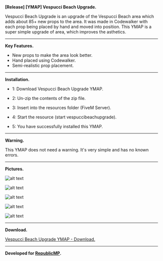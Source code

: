 **[Release] [YMAP] Vespucci Beach Upgrade.**

Vespucci Beach Upgrade is an upgrade of the Vespucci Beach area which adds about 85+ new props to the area. It was made in Codewalker with each prop being placed by hand and moved into position. This YMAP is a super simple upgrade of area, which improves the asthetics.

---

**Key Features.**

* New props to make the area look better.
* Hand placed using Codewalker.
* Semi-realistic prop placement.

---

**Installation.**

* 1: Download Vespucci Beach Upgrade YMAP.

* 2: Un-zip the contents of the zip file.

* 3: Insert into the resources folder (FiveM Server).

* 4: Start the resource (start vespuccibeachupgrade).

* 5: You have successfully installed this YMAP.

---

**Warning.**

This YMAP does not need a warning. It's very simple and has no known errors.

---

**Pictures.**

![alt text](https://forum.cfx.re/uploads/default/original/4X/b/7/2/b720a69aaac81d74cbb65bfc5dfd933ebed832bc.jpeg "1")

![alt text](https://forum.cfx.re/uploads/default/original/4X/1/4/d/14d9dbfffb9b8124e77a4aeb806b27d535ae36fa.jpeg "2")

![alt text](https://forum.cfx.re/uploads/default/original/4X/4/0/e/40ed54e38e61be0f1eb3ebfcf7ab33b566ce5015.jpeg "3")

![alt text](https://forum.cfx.re/uploads/default/original/4X/5/3/1/53116b7748423bdde627a362281d93bdda783d02.jpeg "4")

![alt text](https://forum.cfx.re/uploads/default/original/4X/f/b/1/fb10289d750ec0608cf880a81d9a24bd1d9f012d.jpeg "5")

---

**Download.**

[Vespucci Beach Upgrade YMAP - Download.](https://github.com/Mart475/Vespucci-Beach-Upgrade-YMAP)

---

**Developed for [RepublicMP](https://forum.cfx.re/t/republicmp-ts3-voip-realistic-economy-lore-friendly-no-lag-texture-loss-immersive-eup-8-1-discord-gg-99krxme/434713).**

